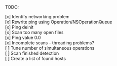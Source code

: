 TODO:

[x] Identify networking problem    
[x] Rewrite ping using Operation/NSOperationQueue   
[x] Ping deinit   
[x] Scan too many open files    
[x] Ping value 0.0  
[x] Incomplete scans - threading problems?   
[ ] Tune number of simultaneous operations   
[ ] Scan finished detection  
[ ] Create a list of found hosts